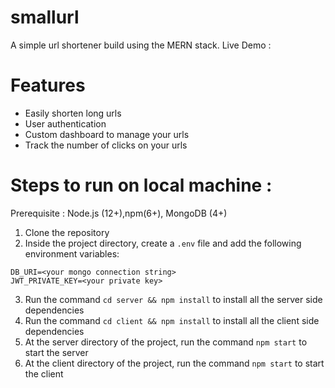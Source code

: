 # smallurl

A simple url shortener build using the MERN stack.
Live Demo : 

# Features

- Easily shorten long urls
- User authentication
- Custom dashboard to manage your urls
- Track the number of clicks on your urls

# Steps to run on local machine :

Prerequisite : Node.js (12+),npm(6+), MongoDB (4+)

1. Clone the repository
2. Inside the project directory, create a `.env` file and add the following environment variables:

```
DB_URI=<your mongo connection string>
JWT_PRIVATE_KEY=<your private key>

```

3. Run the command `cd server && npm install` to install all the server side dependencies
4. Run the command `cd client && npm install` to install all the client side dependencies
5. At the server directory of the project, run the command `npm start` to start the server
6. At the client directory of the project, run the command `npm start` to start the client

